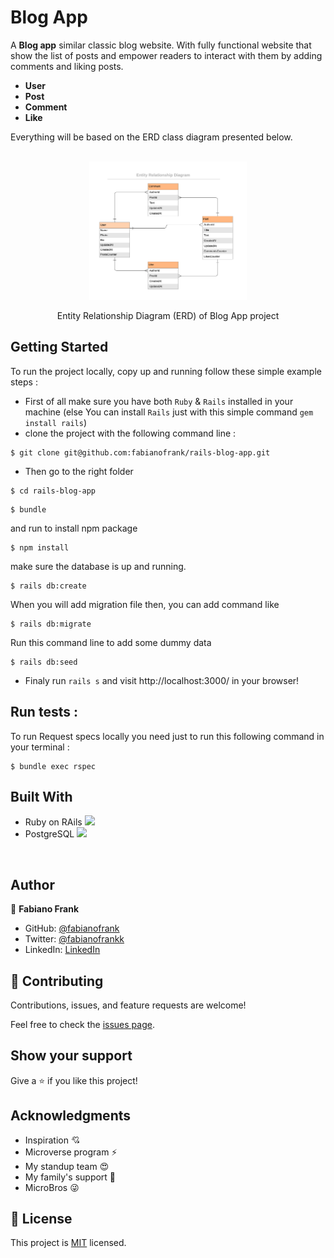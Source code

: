 # Blog App

A **Blog app** similar classic blog website. With fully functional website that show the list of posts and empower readers to interact with them by adding comments and liking posts.
 - **User**
 - **Post**
 - **Comment**
 - **Like** 


Everything will be based on the ERD class diagram presented below. 

</br>
 <div align="center">
    <img alt="gif" src="./public/blog_app_erd.png" width=50% />
    <p>Entity Relationship Diagram (ERD) of Blog App project</p>
</div>

## Getting Started
To run the project locally, copy up and running follow these simple example steps :

 - First of all make sure you have both `Ruby` & `Rails` installed in your machine
 (else You can install `Rails` just with this simple command  ```gem install rails```)
 - clone the project with the following command line : 
```
$ git clone git@github.com:fabianofrank/rails-blog-app.git
```
 - Then go to the right folder 
```
$ cd rails-blog-app
```
```
$ bundle
```
and run to install npm package
```
$ npm install
```

make sure the database is up and running.
```
$ rails db:create
```
When you will add migration file then, you can add command like
```
$ rails db:migrate
```
Run this command line to add some dummy data
```
$ rails db:seed
```

 - Finaly run `rails s` and visit http://localhost:3000/  in your browser!

 ## Run tests :

 To run Request specs locally you need just to run this following command in your terminal :

 ```
 $ bundle exec rspec
 ```
 <!-- </br>
 <div align="center">
    <kbd>
    <img alt="gif" src="https://user-images.githubusercontent.com/80895497/144337923-8f5660a0-6e8a-4ba4-99a5-c6ab42bb3b73.png" width=90% />
    <p>16 Request Specs passed</p>
       </kbd>
</div> -->

## Built With

 - Ruby on RAils  <img src="https://cdn.emojidex.com/emoji/seal/Ruby.png" width=15px>
 - PostgreSQL <img src="https://user-images.githubusercontent.com/80895497/142954032-f7072df9-3586-48f9-a9e0-7fdd284eb833.png" width=15px>
</br>

## Author

👤 **Fabiano Frank**

- GitHub: [@fabianofrank](https://github.com/fabianofrank)
- Twitter: [@fabianofrankk](https://twitter.com/fabianofrankk)
- LinkedIn: [LinkedIn](https://www.linkedin.com/in/fabianofrank/)

## 🤝 Contributing

Contributions, issues, and feature requests are welcome!

Feel free to check the [issues page](https://github.com/fabianofrank/rails-blog-app/issues).

## Show your support

Give a ⭐️ if you like this project!

## Acknowledgments

- Inspiration 💘
- Microverse program ⚡
- My standup team 😍
- My family's support 🙌
- MicroBros 😜

## 📝 License

This project is [MIT](https://github.com/fabianofrank/rails-blog-app/blob/develop/LICENSE.md) licensed.

<!-- rails generate migration CreatePosts author_id:bigint title:string text:text comments_counter:integer likes_counter:integer -->

<!-- rails generate migration CreateUsers name:string photo:string bio:text posts_counter:integer  -->

<!-- rails generate migration CreateCommetns author_id:bigint post_id:bigint text:text  -->

<!-- rails generate migration CreateLikes author_id:bigint post_id:bigint-->

<!-- rails db:migrate:redo STEP=3 -->